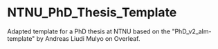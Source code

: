# NTNU_PhD_Thesis_Template
Adapted template for a PhD thesis at NTNU based on the "PhD_v2_alm-template" by Andreas Liudi Mulyo on Overleaf.
